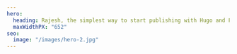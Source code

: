 ```yaml
---
hero:
  heading: Rajesh, the simplest way to start publishing with Hugo and Forestry.
  maxWidthPX: "652"
seo:
  image: "/images/hero-2.jpg"
---
```

